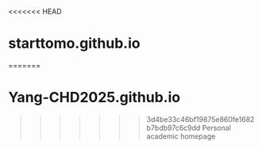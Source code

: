 <<<<<<< HEAD
# starttomo.github.io
=======
# Yang-CHD2025.github.io
>>>>>>> 3d4be33c46bf19875e860fe1682b7bdb97c6c9dd
Personal academic homepage
